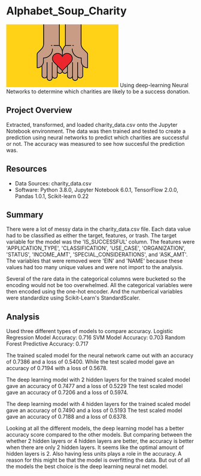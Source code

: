 # Alphabet_Soup_Charity
![Charity](Images/charity.png)
Using deep-learning Neural Networks to determine which charities are likely to be a success donation.

## Project Overview
Extracted, transformed, and loaded charity_data.csv onto the Jupyter Notebook environment. The data was then trained and tested to create a prediction using neural networks to predict which charities are successful or not. The accuracy was measured to see how succesful the prediction was.

## Resources
- Data Sources: charity_data.csv
- Software: Python 3.8.0, Jupyter Notebook 6.0.1, TensorFlow 2.0.0, Pandas 1.0.1, Scikit-learn 0.22

## Summary
There were a lot of messy data in the charity_data.csv file. Each data value had to be classified as either the target, features, or trash.
The target variable for the model was the 'IS_SUCCESSFUL' column.
The features were 'APPLICATION_TYPE', 'CLASSIFICATION', 'USE_CASE', 'ORGANIZATION', 'STATUS', 'INCOME_AMT', 'SPECIAL_CONSIDERATIONS', and 'ASK_AMT'.
The variables that were removed were 'EIN' and 'NAME' because these values had too many unique values and were not import to the analysis.

Several of the rare data in the categorical columns were bucketed so the encoding would not be too overwhelmed. 
All the categorical variables were then encoded using the one-hot encoder.
And the numberical variables were standardize using Scikit-Learn's StandardScaler.

## Analysis
Used three different types of models to compare accuracy.
Logistic Regression Model Accuracy: 0.716
SVM Model Accuracy: 0.703
Random Forest Predictive Accuracy: 0.717

The trained scaled model for the neural network came out with an accuracy of 0.7386 and a loss of 0.5400.
While the test scaled model gave an accuracy of 0.7194 with a loss of 0.5678.

The deep learning model with 2 hidden layers for the trained scaled model gave an accuracy of 0.7477 and a loss of 0.5229
The test scaled model gave an accuracy of 0.7206 and a loss of 0.5974.

The deep learning model with 4 hidden layers for the trained scaled model gave an accuracy of 0.7490 and a loss of 0.5193
The test scaled model gave an accuracy of 0.7188 and a loss of 0.6378.

Looking at all the different models, the deep learning model has a better accuracy score compared to the other models. But comparing between the whether 2 hidden layers or 4 hidden layers are better, the accuracy is better when there are only 2 hidden layers. It seems like the optimal amount of hidden layers is 2. Also having less units plays a role in the accuracy. A reason for this might be that the model is overfitting the data. But out of all the models the best choice is the deep learning neural net model.